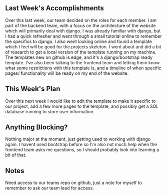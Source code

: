 ## Last Week's Accomplishments

Over this last week, our team decided on the roles for each member. I am part of the backend team, with a focus on the
architecture of the website which will primarily deal with django. I was already familiar with django, but I had a quick refresher
and went through a small tutorial online to remember the specifics to django. I also went looking online and found a template 
which I feel will be good for the projects skeleton. I went about and did a bit of research to get a local version of the template running on my machine. The templates new on github is edge, and it's a django/bootstrap ready template. I've also been talking
to the frontend team and letting them know what some restrictions with this template is, and a timeline of when specific pages/
functionality will be ready on my end of the website. 

## This Week's Plan

Over this next week I would like to edit the template to make it specific to our project, add a few more pages to the template, and
possibly get a SQL database running to store user information. 

## Anything Blocking?

Nothing major at the moment, just getting used to working with django again. I havent used bootstrap before so I'm also not much help
when the frontend team asks me questions, so I should probably look into learning a bit of that. 

## Notes

Need access to our teams repo on github, just a note for myself to remember to ask our team lead for access. 